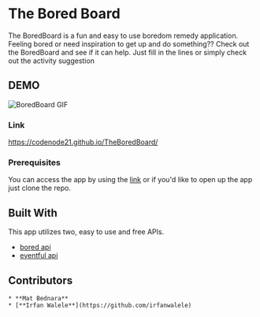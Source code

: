 # The Bored Board

The BoredBoard is a fun and easy to use boredom remedy application. 
Feeling bored or need inspiration to get up and do something?? Check out the BoredBoard and see if it can help.
Just fill in the lines or simply check out the activity suggestion

## DEMO
![BoredBoard GIF](./BoredBoardGIF.gif)

### Link
https://codenode21.github.io/TheBoredBoard/

### Prerequisites
You can access the app by using the [link](https://codenode21.github.io/TheBoredBoard/) or if you'd like to open up the app just clone the repo. 

## Built With
This app utilizes two, easy to use and free APIs. 
* [bored api](https://www.boredapi.com/) 
* [eventful api](https://api.eventful.com/)

## Contributors
```
* **Mat Bednara**
* [**Irfan Walele**](https://github.com/irfanwalele) 
```




